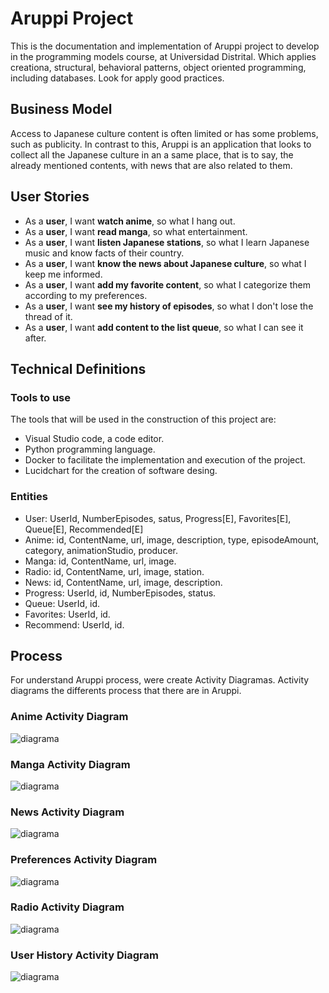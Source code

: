 # Aruppi Project
This is the documentation and implementation of Aruppi project to develop in the programming models course, at Universidad Distrital. Which applies creationa, structural, behavioral  patterns, object oriented programming, including databases. Look for apply good practices.

## Business Model
Access to Japanese culture content is often limited or has some problems, such as publicity. In contrast to this, Aruppi is an application that looks to collect all the Japanese culture in an a same place, that is to say, the already mentioned contents, with news that are also related to them.

## User Stories
- As a __user__, I want __watch anime__, so what I hang out.
- As a __user__, I want __read manga__, so what entertainment.
- As a  __user__, I want __listen Japanese stations__, so what I learn Japanese music and know facts of their country.
- As a  __user__, I want __know the news about Japanese culture__, so what I keep me informed.
- As a  __user__, I want __add my favorite content__, so what I categorize them according to my preferences.
- As a  __user__, I want __see my history of episodes__, so what I don't lose the thread of it.
- As a  __user__, I want __add content to the list queue__, so what I can see it after.

## Technical Definitions
### Tools to use
The tools that will be used in the construction of this project are: 
- Visual Studio code, a code editor.
-  Python programming language.
-  Docker to facilitate the implementation and execution of the project.
-  Lucidchart for the creation of software desing.

### Entities
- User: UserId, NumberEpisodes, satus, Progress[E], Favorites[E], Queue[E], Recommended[E]
- Anime: id, ContentName, url, image, description, type, episodeAmount, category, animationStudio, producer.
- Manga:  id, ContentName, url, image.
- Radio:  id, ContentName, url, image, station.
- News:  id, ContentName, url, image, description.
- Progress: UserId, id, NumberEpisodes, status.
- Queue: UserId, id.
- Favorites: UserId, id.
- Recommend: UserId, id.

## Process
For understand Aruppi process, were create Activity Diagramas.
Activity diagrams the differents process that there are in Aruppi.

### Anime Activity Diagram
![diagrama](Images/AnimeActivityDiagram.png)
### Manga Activity Diagram
![diagrama](Images/MangaActivityDiagram.png)
### News Activity Diagram
![diagrama](Images/NewaActivityDiagram.png)
### Preferences Activity Diagram
![diagrama](Images/PreferencesDiagramActivity.png)
### Radio Activity Diagram

![diagrama](Images/RadioActivityDiagram.png)
### User History Activity Diagram
![diagrama](Images/UserHistoryActivity.png)





